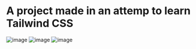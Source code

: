 # A project made in an attemp to learn Tailwind CSS

![image](https://github.com/Prankishor/Tailwind-CSS/assets/33565966/db959f1b-2152-4a7d-873d-113ef51df03f)
![image](https://github.com/Prankishor/Tailwind-CSS/assets/33565966/fec73cd6-3af8-4d2f-8a2b-7a1de8066d78)
![image](https://github.com/Prankishor/Tailwind-CSS/assets/33565966/e7f0e849-f68e-4a69-b6cf-f0eec00a44f3)
